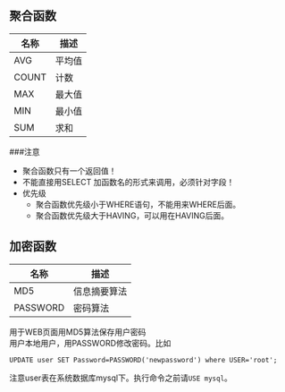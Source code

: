聚合函数
------------
|名称|描述|
|------|-------
|AVG|平均值
|COUNT|计数
|MAX|最大值
|MIN|最小值
|SUM|求和
###注意
* 聚合函数只有一个返回值！
* 不能直接用SELECT 加函数名的形式来调用，必须针对字段！
* 优先级
	* 聚合函数优先级小于WHERE语句，不能用来WHERE后面。
	* 聚合函数优先级大于HAVING，可以用在HAVING后面。
   
加密函数
------------
|名称|描述|
|------|-------
|MD5|信息摘要算法
|PASSWORD|密码算法
> 
 用于WEB页面用MD5算法保存用户密码   
用户本地用户，用PASSWORD修改密码。比如  
```mysql
UPDATE user SET Password=PASSWORD('newpassword') where USER='root';
```
注意user表在系统数据库mysql下。执行命令之前请`USE mysql`。
